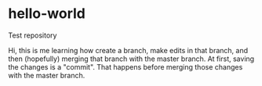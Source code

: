 # hello-world
Test repository

Hi, this is me learning how create a branch, make edits in that branch, and then (hopefully) merging that branch with the master branch.
At first, saving the changes is a "commit". That happens before merging those changes with the master branch.

